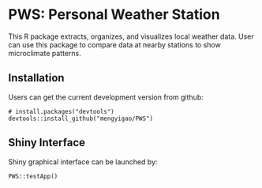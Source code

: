 # PWS: Personal Weather Station

This R package extracts, organizes, and visualizes local weather data.
User can use this package to compare data at nearby stations to show microclimate patterns.

## Installation

Users can get the current development version from github:  

`# install.packages("devtools")`  
`devtools::install_github("mengyigao/PWS")`

## Shiny Interface

Shiny graphical interface can be launched by:

`PWS::testApp()`
